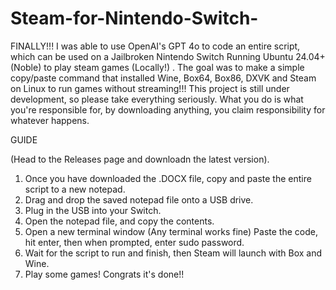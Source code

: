 # Steam-for-Nintendo-Switch-
FINALLY!!! I was able to use OpenAI's GPT 4o to code an entire script, which can be used on a Jailbroken Nintendo Switch Running Ubuntu 24.04+ (Noble) to play steam games (Locally!) . The goal was to make a simple copy/paste command that installed Wine, Box64, Box86, DXVK and Steam on Linux to run games without streaming!!! This project is still under development, so please take everything seriously. What you do is what you're responsible for, by downloading anything, you claim responsibility for whatever happens.

GUIDE

 (Head to the Releases page and downloadn the latest version).
 
1. Once you have downloaded the .DOCX file, copy and paste the entire script to a new notepad.
2. Drag and drop the saved notepad file onto a USB drive.
3. Plug in the USB into your Switch.
4. Open the notepad file, and copy the contents.
5. Open a new terminal window (Any terminal works fine) Paste the code, hit enter, then when prompted, enter sudo password.
6. Wait for the script to run and finish, then Steam will launch with Box and Wine.
7. Play some games! Congrats it's done!!
